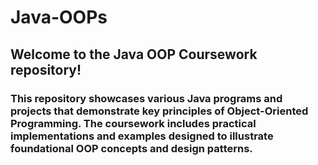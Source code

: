 # Java-OOPs

## Welcome to the Java OOP Coursework repository! 

### This repository showcases various Java programs and projects that demonstrate key principles of Object-Oriented Programming. The coursework includes practical implementations and examples designed to illustrate foundational OOP concepts and design patterns.
